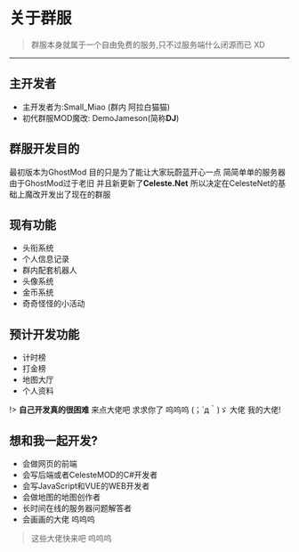 # 关于群服
>群服本身就属于一个自由免费的服务,只不过服务端什么闭源而已 XD
---
## 主开发者

- 主开发者为:Small_Miao (群内 阿拉白猫猫)
- 初代群服MOD魔改: DemoJameson(简称**DJ**)

## 群服开发目的
最初版本为GhostMod 目的只是为了能让大家玩蔚蓝开心一点 简简单单的服务器  
由于GhostMod过于老旧 并且新更新了**Celeste.Net** 所以决定在CelesteNet的基础上魔改开发出了现在的群服
## 现有功能
- 头衔系统
- 个人信息记录
- 群内配套机器人
- 头像系统
- 金币系统
- 奇奇怪怪的小活动
## 预计开发功能
- 计时榜
- 打金榜
- 地图大厅
- 个人资料

!> **自己开发真的很困难** 来点大佬吧 求求你了 呜呜呜 (；´д｀)ゞ 大佬 我的大佬!

## 想和我一起开发?
- 会做网页的前端
- 会写后端或者CelesteMOD的C#开发者
- 会写JavaScript和VUE的WEB开发者
- 会做地图的地图创作者
- 长时间在线的服务器问题解答者
- 会画画的大佬 呜呜呜
>这些大佬快来吧 呜呜呜

